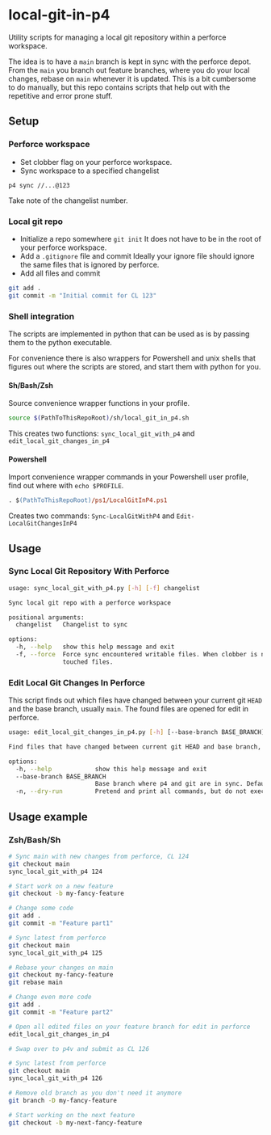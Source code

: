 # local-git-in-p4
Utility scripts for managing a local git repository within a perforce workspace.

The idea is to have a `main` branch is kept in sync with the perforce depot.
From the `main` you branch out feature branches, where you do your local
changes, rebase on `main` whenever it is updated.
This is a bit cumbersome to do manually, but this repo contains scripts
that help out with the repetitive and error prone stuff.

## Setup

### Perforce workspace
* Set clobber flag on your perforce workspace.
* Sync workspace to a specified changelist
```
p4 sync //...@123
```
  Take note of the changelist number.

### Local git repo
* Initialize a repo somewhere `git init`
  It does not have to be in the root of your perforce workspace.
* Add a `.gitignore` file and commit
  Ideally your ignore file should ignore the same files that is ignored
  by perforce.
* Add all files and commit
```sh
git add .
git commit -m "Initial commit for CL 123"
```

### Shell integration

The scripts are implemented in python that can be used as is by passing them
to the python executable.

For convenience there is also wrappers for Powershell and unix shells that figures
out where the scripts are stored, and start them with python for you.

#### Sh/Bash/Zsh
Source convenience wrapper functions in your profile.
```sh
source $(PathToThisRepoRoot)/sh/local_git_in_p4.sh
```
This creates two functions: `sync_local_git_with_p4` and `edit_local_git_changes_in_p4`

#### Powershell
Import convenience wrapper commands in your Powershell user profile, find out where with `echo $PROFILE`.
```ps
. $(PathToThisRepoRoot)/ps1/LocalGitInP4.ps1
```
Creates two commands: `Sync-LocalGitWithP4` and `Edit-LocalGitChangesInP4`

## Usage

### Sync Local Git Repository With Perforce

```sh
usage: sync_local_git_with_p4.py [-h] [-f] changelist

Sync local git repo with a perforce workspace

positional arguments:
  changelist   Changelist to sync

options:
  -h, --help   show this help message and exit
  -f, --force  Force sync encountered writable files. When clobber is not enabled on your workspace, p4 will fail to sync files that are read-only. git removes the readonly flag on
               touched files.
```

### Edit Local Git Changes In Perforce

This script finds out which files have changed between your current git `HEAD`
and the base branch, usually `main`. The found files are opened for edit in perforce.

```sh
usage: edit_local_git_changes_in_p4.py [-h] [--base-branch BASE_BRANCH] [-n]

Find files that have changed between current git HEAD and base branch, and open for edit in p4

options:
  -h, --help            show this help message and exit
  --base-branch BASE_BRANCH
                        Base branch where p4 and git are in sync. Default is main
  -n, --dry-run         Pretend and print all commands, but do not execute
```

## Usage example

### Zsh/Bash/Sh
```sh
# Sync main with new changes from perforce, CL 124
git checkout main
sync_local_git_with_p4 124

# Start work on a new feature
git checkout -b my-fancy-feature

# Change some code
git add .
git commit -m "Feature part1"

# Sync latest from perforce
git checkout main
sync_local_git_with_p4 125

# Rebase your changes on main
git checkout my-fancy-feature
git rebase main

# Change even more code
git add .
git commit -m "Feature part2"

# Open all edited files on your feature branch for edit in perforce
edit_local_git_changes_in_p4

# Swap over to p4v and submit as CL 126

# Sync latest from perforce
git checkout main
sync_local_git_with_p4 126

# Remove old branch as you don't need it anymore
git branch -D my-fancy-feature

# Start working on the next feature
git checkout -b my-next-fancy-feature

```


